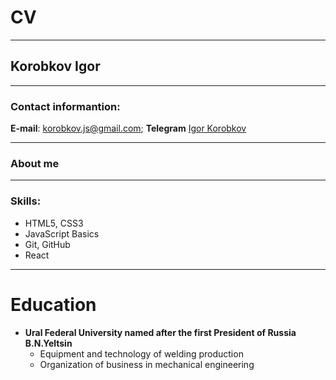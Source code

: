#  CV
***
##  Korobkov Igor
***
###  Contact informantion:
**E-mail**: korobkov.js@gmail.com;
**Telegram** [Igor Korobkov](https://t.me/+tdryKKR5x41mNWQy)
***
###  About me



***
###  Skills:
* HTML5, CSS3
* JavaScript Basics
* Git, GitHub
* React
***

# Education

* **Ural Federal University named after the first President of Russia B.N.Yeltsin**
    * Equipment and technology of welding production
    * Organization of business in mechanical engineering

